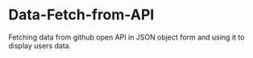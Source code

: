 # Data-Fetch-from-API
Fetching data from github open API in JSON object form and using it to display users data.
